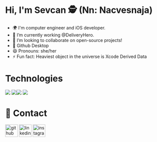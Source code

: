 # Hi, I'm Sevcan 🕵️ (Nn: Nacvesnaja)

 * 🌍 I'm computer engineer and iOS developer.
 * 📍 I’m currently working @DeliveryHero.
 * 👯 I’m looking to collaborate on open-source projects!
 * 💜 Github Desktop 
 * 😄 Pronouns: she/her
 * ⚡ Fun fact: Heaviest object in the universe is Xcode Derived Data
 

# Technologies
<img src= "https://img.shields.io/badge/Swift-FA7343?style=for-the-badge&logo=swift&logoColor=white"> <img src= "https://img.shields.io/badge/Amazon_AWS-232F3E?style=for-the-badge&logo=amazon-aws&logoColor=white"><img src= "https://img.shields.io/badge/firebase-ffca28?style=for-the-badge&logo=firebase&logoColor=white">
<img src= "https://img.shields.io/badge/MongoDB-4EA94B?style=for-the-badge&logo=mongodb&logoColor=white">

 # 📌 Contact
[<img src='https://cdn.jsdelivr.net/npm/simple-icons@3.0.1/icons/github.svg' alt='github' height='40'>](https://github.com/sevcanesim)  [<img src='https://cdn.jsdelivr.net/npm/simple-icons@3.0.1/icons/linkedin.svg' alt='linkedin' height='40'>](https://www.linkedin.com/in/sevcanesim//)  [<img src='https://cdn.jsdelivr.net/npm/simple-icons@3.0.1/icons/instagram.svg' alt='instagram' height='40'>](https://www.instagram.com/workingremotelytr/)  

